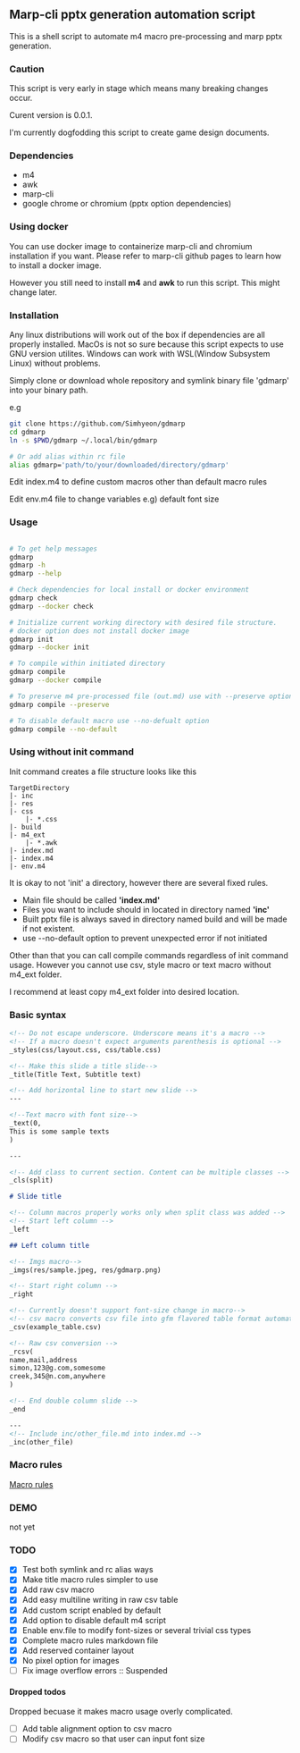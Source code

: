 ## Marp-cli pptx generation automation script

This is a shell script to automate m4 macro pre-processing and marp pptx generation.

### Caution

This script is very early in stage which means many breaking changes occur.

Curent version is 0.0.1.

I'm currently dogfodding this script to create game design documents.

### Dependencies

- m4 
- awk
- marp-cli
- google chrome or chromium (pptx option dependencies)

### Using docker

You can use docker image to containerize marp-cli and chromium installation if you want. Please refer to marp-cli github pages to learn how to install a docker image.

However you still need to install **m4** and **awk** to run this script. This might change later.

### Installation

Any linux distributions will work out of the box if dependencies are all properly installed. MacOs is not so sure because this script expects to use GNU version utilites. Windows can work with WSL(Window Subsystem Linux) without problems.

Simply clone or download whole repository and symlink binary file 'gdmarp' into your binary path.

e.g

```bash
git clone https://github.com/Simhyeon/gdmarp
cd gdmarp
ln -s $PWD/gdmarp ~/.local/bin/gdmarp

# Or add alias within rc file
alias gdmarp='path/to/your/downloaded/directory/gdmarp'
```

Edit index.m4 to define custom macros other than default macro rules

Edit env.m4 file to change variables e.g) default font size

### Usage

```bash

# To get help messages
gdmarp
gdmarp -h
gdmarp --help

# Check dependencies for local install or docker environment
gdmarp check
gdmarp --docker check

# Initialize current working directory with desired file structure.
# docker option does not install docker image
gdmarp init
gdmarp --docker init

# To compile within initiated directory
gdmarp compile
gdmarp --docker compile

# To preserve m4 pre-processed file (out.md) use with --preserve option or -p in short
gdmarp compile --preserve

# To disable default macro use --no-defualt option
gdmarp compile --no-default

```

### Using without init command

Init command creates a file structure looks like this

```
TargetDirectory
|- inc
|- res
|- css
    |- *.css
|- build
|- m4_ext
    |- *.awk
|- index.md
|- index.m4
|- env.m4
```

It is okay to not 'init' a directory, however there are several fixed rules.

- Main file should be called **'index.md'**
- Files you want to include should in located in directory named **'inc'**
- Built pptx file is always saved in directory named build and will be made if not existent.
- use --no-default option to prevent unexpected error if not initiated

Other than that you can call compile commands regardless of init command usage. However you cannot use csv, style macro or text macro without m4\_ext folder. 

I recommend at least copy m4\_ext folder into desired location.

### Basic syntax

```markdown
<!-- Do not escape underscore. Underscore means it's a macro -->
<!-- If a macro doesn't expect arguments parenthesis is optional -->
_styles(css/layout.css, css/table.css)

<!-- Make this slide a title slide-->
_title(Title Text, Subtitle text)

<!-- Add horizontal line to start new slide -->
---

<!--Text macro with font size-->
_text(0, 
This is some sample texts
)

---

<!-- Add class to current section. Content can be multiple classes -->
_cls(split)

# Slide title

<!-- Column macros properly works only when split class was added -->
<!-- Start left column -->
_left

## Left column title

<!-- Imgs macro-->
_imgs(res/sample.jpeg, res/gdmarp.png)

<!-- Start right column -->
_right

<!-- Currently doesn't support font-size change in macro-->
<!-- csv macro converts csv file into gfm flavored table format automatically -->
_csv(example_table.csv)

<!-- Raw csv conversion -->
_rcsv(
name,mail,address
simon,123@g.com,somesome
creek,345@n.com,anywhere
)

<!-- End double column slide -->
_end

---
<!-- Include inc/other_file.md into index.md -->
_inc(other_file)
```

### Macro rules

[Macro rules](macro.md)

### DEMO

not yet

### TODO

* [x] Test both symlink and rc alias ways
* [x] Make title macro rules simpler to use
* [x] Add raw csv macro
* [x] Add easy multiline writing in raw csv table
* [x] Add custom script enabled by default
* [x] Add option to disable default m4 script
* [x] Enable env.file to modify font-sizes or several trivial css types
* [x] Complete macro rules markdown file
* [x] Add reserved container layout 
* [x] No pixel option for images
* [ ] Fix image overflow errors :: Suspended

#### Dropped todos

Dropped becuase it makes macro usage overly complicated.

* [ ] Add table alignment option to csv macro 
* [ ] Modify csv macro so that user can input font size
